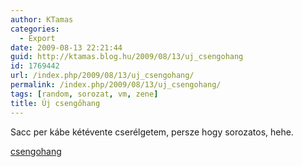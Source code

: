 ```yaml
---
author: KTamas
categories:
  - Export
date: 2009-08-13 22:21:44
guid: http://ktamas.blog.hu/2009/08/13/uj_csengohang
id: 1769442
url: /index.php/2009/08/13/uj_csengohang/
permalink: /index.php/2009/08/13/uj_csengohang/
tags: [random, sorozat, vm, zene]
title: Új csengőhang
---
```


Sacc per kábe kétévente cserélgetem, persze hogy sorozatos, hehe. 

[csengohang](http://ktamas.blog.hu/media/image/200908/csengohang.mp3)
